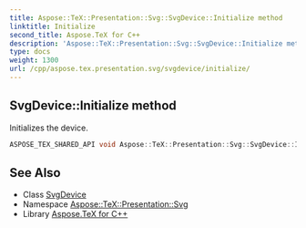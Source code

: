 ```yaml
---
title: Aspose::TeX::Presentation::Svg::SvgDevice::Initialize method
linktitle: Initialize
second_title: Aspose.TeX for C++
description: 'Aspose::TeX::Presentation::Svg::SvgDevice::Initialize method. Initializes the device in C++.'
type: docs
weight: 1300
url: /cpp/aspose.tex.presentation.svg/svgdevice/initialize/
---
```

## SvgDevice::Initialize method


Initializes the device.

```cpp
ASPOSE_TEX_SHARED_API void Aspose::TeX::Presentation::Svg::SvgDevice::Initialize() override
```




## See Also

* Class [SvgDevice](../)
* Namespace [Aspose::TeX::Presentation::Svg](../../)
* Library [Aspose.TeX for C++](../../../)
